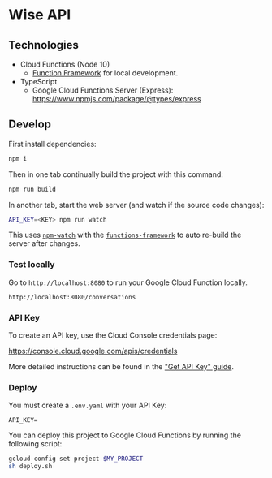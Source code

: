 # Wise API

## Technologies

- Cloud Functions (Node 10)
  - [Function Framework](https://github.com/GoogleCloudPlatform/functions-framework-nodejs) for local development.
- TypeScript
  - Google Cloud Functions Server (Express): https://www.npmjs.com/package/@types/express

## Develop

First install dependencies:

```sh
npm i
```

Then in one tab continually build the project with this command:

```sh
npm run build
```

In another tab, start the web server (and watch if the source code changes):

```sh
API_KEY=<KEY> npm run watch
```

This uses [`npm-watch`](https://www.npmjs.com/package/npm-watch) with the [`functions-framework`](https://www.npmjs.com/package/@google-cloud/functions-framework) to auto re-build the server after changes.

### Test locally

Go to `http://localhost:8080` to run your Google Cloud Function locally.

```
http://localhost:8080/conversations
```

### API Key

To create an API key, use the Cloud Console credentials page:

https://console.cloud.google.com/apis/credentials

More detailed instructions can be found in the ["Get API Key" guide](https://developers.google.com/maps/documentation/javascript/get-api-key#detailed_guide).

### Deploy

You must create a `.env.yaml` with your API Key:

```env
API_KEY=
```

You can deploy this project to Google Cloud Functions by running the following script:

```sh
gcloud config set project $MY_PROJECT
sh deploy.sh
```
